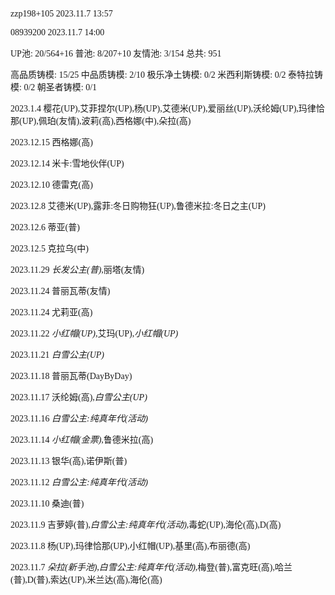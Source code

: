 <font face="Fira Code">

zzp198+105 2023.11.7 13:57

08939200 2023.11.7 14:00

UP池: 20/564+16  普池: 8/207+10  友情池: 3/154  总共: 951

高品质铸模: 15/25  中品质铸模: 2/10  极乐净土铸模: 0/2  米西利斯铸模: 0/2  泰特拉铸模: 0/2  朝圣者铸模: 0/1

2023.1.4 樱花(UP),艾菲捏尔(UP),杨(UP),艾德米(UP),爱丽丝(UP),沃纶姆(UP),玛律恰那(UP),佩珀(友情),波莉(高),西格娜(中),朵拉(高)

2023.12.15 西格娜(高)

2023.12.14 米卡:雪地伙伴(UP)

2023.12.10 德雷克(高)

2023.12.8 艾德米(UP),露菲:冬日购物狂(UP),鲁德米拉:冬日之主(UP)

2023.12.6 蒂亚(普)

2023.12.5 克拉乌(中)

2023.11.29 *长发公主(普)*,丽塔(友情)

2023.11.24 普丽瓦蒂(友情)

2023.11.24 尤莉亚(高)

2023.11.22 *小红帽(UP)*,艾玛(UP),*小红帽(UP)*

2023.11.21 *白雪公主(UP)*

2023.11.18 普丽瓦蒂(DayByDay)

2023.11.17 沃纶姆(高),*白雪公主(UP)*

2023.11.16 *白雪公主:纯真年代(活动)*

2023.11.14 *小红帽(金票)*,鲁德米拉(高)

2023.11.13 银华(高),诺伊斯(普)

2023.11.12 *白雪公主:纯真年代(活动)*

2023.11.10 桑迪(普)

2023.11.9 吉萝婷(普),*白雪公主:纯真年代(活动)*,毒蛇(UP),海伦(高),D(高)

2023.11.8 杨(UP),玛律恰那(UP),小红帽(UP),基里(高),布丽德(高)

2023.11.7 *朵拉(新手池)*,*白雪公主:纯真年代(活动)*,梅登(普),富克旺(高),哈兰(普),D(普),索达(UP),米兰达(高),海伦(高)

</font>
